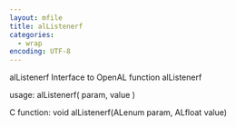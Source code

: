 ```yaml
---
layout: mfile
title: alListenerf
categories:
  - wrap
encoding: UTF-8
---
```


alListenerf  Interface to OpenAL function alListenerf

usage:  alListenerf( param, value )

C function:  void alListenerf(ALenum param, ALfloat value)
